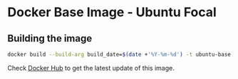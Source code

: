# Docker Base Image - Ubuntu Focal

## Building the image
```sh
docker build --build-arg build_date=$(date +'%Y-%m-%d') -t ubuntu-base .
```

Check [Docker Hub](https://hub.docker.com/repository/docker/jreissup/docker-base) to get the latest update of this image.